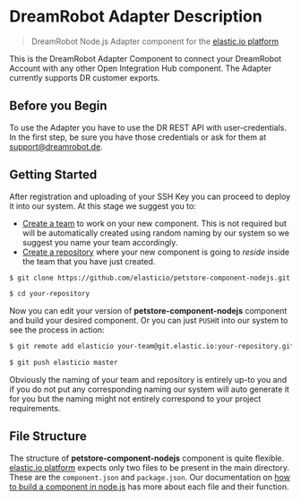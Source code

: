 # DreamRobot Adapter Description
> DreamRobot Node.js Adapter component for the [elastic.io platform](http://www.elastic.io "elastic.io platform")

This is the DreamRobot Adapter Component to connect your DreamRobot Account with any other Open Integration Hub component.
The Adapter currently supports DR customer exports.

## Before you Begin

To use the Adapter you have to use the DR REST API with user-credentials. In the first step, be sure you have those credentials or ask for them at support@dreamrobot.de.

## Getting Started

After registration and uploading of your SSH Key you can proceed to deploy it into our system. At this stage we suggest you to:
* [Create a team](http://go2.elastic.io/manage-teams) to work on your new component. This is not required but will be automatically created using random naming by our system so we suggest you name your team accordingly.
* [Create a repository](http://go2.elastic.io/manage-repositories) where your new component is going to *reside* inside the team that you have just created.

```bash
$ git clone https://github.com/elasticio/petstore-component-nodejs.git your-repository

$ cd your-repository
```
Now you can edit your version of **petstore-component-nodejs** component and build your desired component. Or you can just ``PUSH``it into our system to see the process in action:

```bash
$ git remote add elasticio your-team@git.elastic.io:your-repository.git

$ git push elasticio master
```
Obviously the naming of your team and repository is entirely up-to you and if you do not put any corresponding naming our system will auto generate it for you but the naming might not entirely correspond to your project requirements.

## File Structure

The structure of **petstore-component-nodejs** component is quite flexible. [elastic.io platform](https://www.elastic.io) expects only two files to be present in the main directory. These are the ``component.json`` and ``package.json``. Our documentation on [how to build a component in node.js](https://support.elastic.io/support/solutions/articles/14000027123-how-to-build-a-component-in-node-js) has more about each file and their function.
